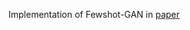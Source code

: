 Implementation of Fewshot-GAN in [paper](https://link.springer.com/chapter/10.1007/978-3-030-39752-4_5)

